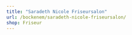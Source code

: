 ```yaml
---
title: "Saradeth Nicole Friseursalon"
url: /bockenem/saradeth-nicole-friseursalon/
shop: Friseur
---
```

